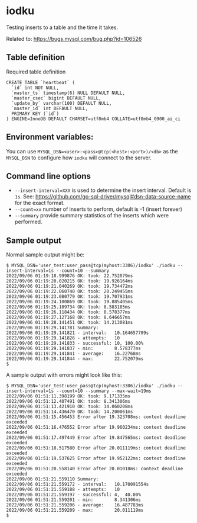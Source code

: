 # iodku

Testing inserts to a table and the time it takes.

Related to: https://bugs.mysql.com/bug.php?id=106526

## Table definition

Required table definition

```
CREATE TABLE `heartbeat` (
  `id` int NOT NULL,
  `master_ts` timestamp(6) NULL DEFAULT NULL,
  `master_csec` bigint DEFAULT NULL,
  `update_by` varchar(100) DEFAULT NULL,
  `master_id` int DEFAULT NULL,
  PRIMARY KEY (`id`)
) ENGINE=InnoDB DEFAULT CHARSET=utf8mb4 COLLATE=utf8mb4_0900_ai_ci
```

## Environment variables:

You can use `MYSQL_DSN=<user>:<pass>@tcp(<host>:<port>)/<db>` as the `MYSQL_DSN`
to configure how `iodku` will connect to the server.

## Command line options

* `--insert-interval=XXX` is used to determine the insert interval. Default is `1s`. See: https://github.com/go-sql-driver/mysql#dsn-data-source-name for the exact format.
* `--count=xx` number of inserts to perform, default is -1 (insert forever)
* `--summary` provide summary statistics of the inserts which were performed.

## Sample output

Normal sample output might be:

```
$ MYSQL_DSN='user_test:user_pass@tcp(myhost:3306)/iodku' ./iodku --insert-interval=1s --count=10 --summary
2022/09/06 01:19:18.999876 OK: took: 22.752079ms
2022/09/06 01:19:20.020215 OK: took: 19.926164ms
2022/09/06 01:19:21.040269 OK: took: 19.734472ms
2022/09/06 01:19:22.060740 OK: took: 20.249455ms
2022/09/06 01:19:23.080779 OK: took: 19.707931ms
2022/09/06 01:19:24.100869 OK: took: 19.885405ms
2022/09/06 01:19:25.109734 OK: took: 8.583185ms
2022/09/06 01:19:26.118434 OK: took: 8.578377ms
2022/09/06 01:19:27.127168 OK: took: 8.646657ms
2022/09/06 01:19:28.141451 OK: took: 14.213081ms
2022/09/06 01:19:29.141781 Summary:
2022/09/06 01:19:29.141821 - interval:   10.164657709s
2022/09/06 01:19:29.141826 - attempts:   10
2022/09/06 01:19:29.141833 - successful: 10, 100.00%
2022/09/06 01:19:29.141837 - min:        8.578377ms
2022/09/06 01:19:29.141841 - average:    16.22768ms
2022/09/06 01:19:29.141844 - max:        22.752079ms
$
```

A sample output with errors might look like this:
```
$ MYSQL_DSN='user_test:user_pass@tcp(myhost:3306)/iodku' ./iodku --insert-interval=1s --count=10 --summary --max-wait=19ms
2022/09/06 01:51:11.398199 OK: took: 9.171335ms
2022/09/06 01:51:12.407491 OK: took: 8.341306ms
2022/09/06 01:51:13.421910 OK: took: 14.060208ms
2022/09/06 01:51:14.436470 OK: took: 14.200061ms
2022/09/06 01:51:15.456453 Error after 19.323708ms: context deadline exceeded
2022/09/06 01:51:16.476552 Error after 19.960234ms: context deadline exceeded
2022/09/06 01:51:17.497449 Error after 19.847565ms: context deadline exceeded
2022/09/06 01:51:18.517580 Error after 20.011119ms: context deadline exceeded
2022/09/06 01:51:19.537625 Error after 19.952122ms: context deadline exceeded
2022/09/06 01:51:20.558140 Error after 20.01018ms: context deadline exceeded
2022/09/06 01:51:21.559110 Summary:
2022/09/06 01:51:21.559172 - interval:   10.170091554s
2022/09/06 01:51:21.559188 - attempts:   10
2022/09/06 01:51:21.559197 - successful: 4,  40.00%
2022/09/06 01:51:21.559201 - min:        8.341306ms
2022/09/06 01:51:21.559206 - average:    16.487783ms
2022/09/06 01:51:21.559209 - max:        20.011119ms
$
```
